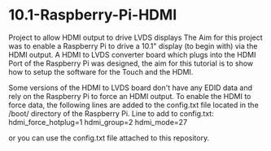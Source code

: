 # 10.1-Raspberry-Pi-HDMI
Project to allow HDMI output to drive LVDS displays
The Aim for this project was to enable a Raspberry Pi to drive a 10.1" display (to begin with) via the HDMI output.
A HDMI to LVDS converter board which plugs into the HDMI Port of the Raspberry Pi was designed, the aim for this tutorial is to show how to setup the software for the Touch and the HDMI.

Some versions of the HDMI to LVDS board don't have any EDID data and rely on the Raspberry Pi to force an HDMI output.
To enable the HDMI to force data, the following lines are added to the config.txt file located in the /boot/ directory of the Raspberry Pi.
Line to add to config.txt:
hdmi_force_hotplug=1
hdmi_group=2
hdmi_mode=27

or you can use the config.txt file attached to this repository.
